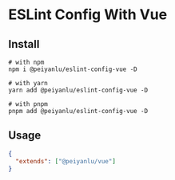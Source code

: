 # ESLint Config With Vue

## Install

```shell
# with npm
npm i @peiyanlu/eslint-config-vue -D

# with yarn
yarn add @peiyanlu/eslint-config-vue -D

# with pnpm
pnpm add @peiyanlu/eslint-config-vue -D
```

## Usage

```json
{
  "extends": ["@peiyanlu/vue"]
}
```
